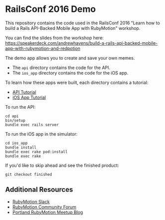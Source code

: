 # RailsConf 2016 Demo

This repository contains the code used in the RailsConf 2016 "Learn how to build a Rails API-Backed Mobile App with RubyMotion" workshop.

You can find the slides from the workshop here: https://speakerdeck.com/andrewhavens/build-a-rails-api-backed-mobile-app-with-rubymotion-and-redpotion

The demo app allows you to create and save your own memes.

* The `api` directory contains the code for the API.
* The `ios_app` directory contains the code for the iOS app.

To learn how these apps were built, each directory contains a tutorial:
* [API Tutorial](https://github.com/andrewhavens/railsconf-2016-demo-mobile-app/blob/master/api/README.md)
* [iOS App Tutorial](https://github.com/andrewhavens/railsconf-2016-demo-mobile-app/blob/master/ios_app/README.md)

To run the API:
```
cd api
bin/setup
bundle exec rails server
```

To run the iOS app in the simulator:
```
cd ios_app
bundle install
bundle exec rake pod:install
bundle exec rake
```

If you'd like to skip ahead and see the finished product:

    git checkout finished

## Additional Resources

* [RubyMotion Slack](https://motioneers.herokuapp.com)
* [RubyMotion Community Forum](http://community.rubymotion.com)
* [Portland RubyMotion Meetup Blog](http://motionpdx.github.io)
